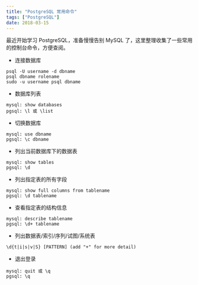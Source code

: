 ```yaml
---
title: "PostgreSQL 常用命令"
tags: ["PostgreSQL"]
date: 2018-03-15
---
```



最近开始学习 PostgreSQL，准备慢慢告别 MySQL 了，这里整理收集了一些常用的控制台命令，方便查阅。

<!--more-->

* 连接数据库

```text
psql -U username -d dbname
psql dbname rolename
sudo -u username psql dbname
```

* 数据库列表

```text
mysql: show databases
pgsql: \l 或 \list
```

* 切换数据库

```text
mysql: use dbname
pgsql: \c dbname
```

* 列出当前数据库下的数据表

```text
mysql: show tables
pgsql: \d
```

* 列出指定表的所有字段

```text
mysql: show full columns from tablename
pgsql: \d tablename
```

* 查看指定表的结构信息

```text
mysql: describe tablename
pgsql: \d+ tablename
```

* 列出数据表/索引/序列/试图/系统表

```text
\d{t|i|s|v|S} [PATTERN] (add "+" for more detail)
```

* 退出登录

```text
mysql: quit 或 \q
pgsql: \q
```
